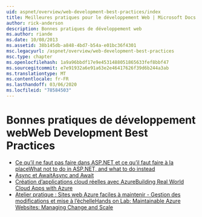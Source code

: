 ```yaml
---
uid: aspnet/overview/web-development-best-practices/index
title: Meilleures pratiques pour le développement Web | Microsoft Docs
author: rick-anderson
description: Bonnes pratiques de développement web
ms.author: riande
ms.date: 10/08/2013
ms.assetid: 38b145db-a848-4bd7-b54a-e01bc36f4301
msc.legacyurl: /aspnet/overview/web-development-best-practices
msc.type: chapter
ms.openlocfilehash: 1a9a96bbdf17e9e4531488051865633fef8bbf47
ms.sourcegitcommit: e7e91932a6e91a63e2e46417626f39d6b244a3ab
ms.translationtype: MT
ms.contentlocale: fr-FR
ms.lasthandoff: 03/06/2020
ms.locfileid: "78584503"
---
```

# <a name="web-development-best-practices"></a><span data-ttu-id="7dec8-103">Bonnes pratiques de développement web</span><span class="sxs-lookup"><span data-stu-id="7dec8-103">Web Development Best Practices</span></span>

- [<span data-ttu-id="7dec8-104">Ce qu’il ne faut pas faire dans ASP.NET et ce qu’il faut faire à la place</span><span class="sxs-lookup"><span data-stu-id="7dec8-104">What not to do in ASP.NET, and what to do instead</span></span>](what-not-to-do-in-aspnet-and-what-to-do-instead.md)
- [<span data-ttu-id="7dec8-105">Async et Await</span><span class="sxs-lookup"><span data-stu-id="7dec8-105">Async and Await</span></span>](async-and-await.md)
- [<span data-ttu-id="7dec8-106">Création d’applications cloud réelles avec Azure</span><span class="sxs-lookup"><span data-stu-id="7dec8-106">Building Real World Cloud Apps with Azure</span></span>](../developing-apps-with-windows-azure/building-real-world-cloud-apps-with-windows-azure/index.md)
- [<span data-ttu-id="7dec8-107">Atelier pratique : Sites web Azure faciles à maintenir - Gestion des modifications et mise à l’échelle</span><span class="sxs-lookup"><span data-stu-id="7dec8-107">Hands on Lab: Maintainable Azure Websites: Managing Change and Scale</span></span>](../developing-apps-with-windows-azure/maintainable-azure-websites-managing-change-and-scale.md)
